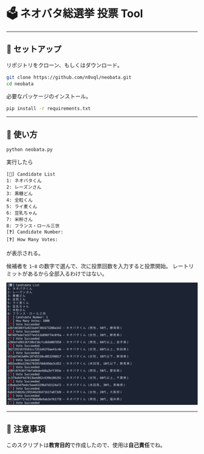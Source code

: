 # 🗳️ ネオバタ総選挙 投票 Tool

---

## 🧰 セットアップ

リポジトリをクローン、もしくはダウンロード。

```bash
git clone https://github.com/n0vql/neobata.git
cd neobata
```

必要なパッケージのインストール。

```bash
pip install -r requirements.txt
```

---

## 🚀 使い方

```bash
python neobata.py
```

実行したら

```
[🔢] Candidate List
1: ネオバタくん
2: レーズンさん
3: 黒糖どん
4: 全粒くん
5: ライ麦くん
6: 豆乳ちゃん
7: 米粉さん
8: フランス・ロール三世
[❓] Candidate Number: 
[❓] How Many Votes: 
```

が表示される。

候補者を `1~8` の数字で選んで、次に投票回数を入力すると投票開始。
レートリミットがあるから全部入るわけではない。

![](./screen.jpeg)

---

## 📝 注意事項

このスクリプトは**教育目的**で作成したので、使用は**自己責任**でね。
